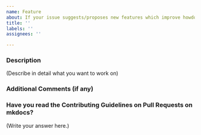```yaml
---
name: Feature
about: If your issue suggests/proposes new features which improve howdoi
title: ''
labels: ''
assignees: ''

---
```


### Description 
(Describe in detail what you want to work on)

### Additional Comments (if any)
### Have you read the Contributing Guidelines on Pull Requests on mkdocs?

(Write your answer here.)
